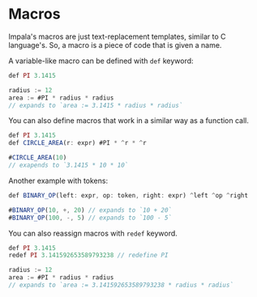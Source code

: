 # Macros
Impala's macros are just text-replacement templates, similar to C language's. So, a macro is a piece of code that is given a name.

A variable-like macro can be defined with `def` keyword:
```js
def PI 3.1415

radius := 12
area := #PI * radius * radius
// expands to `area := 3.1415 * radius * radius`
```

You can also define macros that work in a similar way as a function call.
```js
def PI 3.1415
def CIRCLE_AREA(r: expr) #PI * ^r * ^r

#CIRCLE_AREA(10)
// exapends to `3.1415 * 10 * 10`
```

Another example with tokens:
```js
def BINARY_OP(left: expr, op: token, right: expr) ^left ^op ^right

#BINARY_OP(10, +, 20) // expands to `10 + 20`
#BINARY_OP(100, -, 5) // expands to `100 - 5`
```

You can also reassign macros with `redef` keyword.
```js
def PI 3.1415
redef PI 3.141592653589793238 // redefine PI

radius := 12
area := #PI * radius * radius
// expands to `area := 3.141592653589793238 * radius * radius`
```
